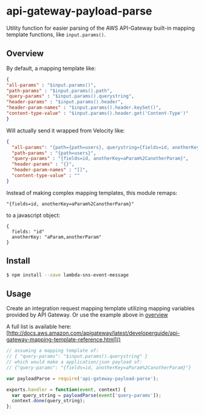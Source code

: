 # api-gateway-payload-parse
Utility function for easier parsing of the AWS API-Gateway built-in mapping template functions, like `input.params()`.

## Overview

By default, a mapping template like:

```json
{
"all-params" : "$input.params()",
"path-params" : "$input.params().path",
"query-params" : "$input.params().querystring",
"header-params" : "$input.params().header",
"header-param-names" : "$input.params().header.keySet()",
"content-type-value" : "$input.params().header.get('Content-Type')"
}
```

Will actually send it wrapped from Velocity like:

```json
{
  "all-params": "{path={path=users}, querystring={fields=id, anotherKey=aParam%2CanotherParam}, header={}}",
  "path-params" : "{path=users}",
  "query-params" : "{fields=id, anotherKey=aParam%2CanotherParam}",
  "header-params" : "{}",
  "header-param-names" : "[]",
  "content-type-value" : ""
}
```

Instead of making complex mapping templates, this module remaps:

    "{fields=id, anotherKey=aParam%2CanotherParam}"

to a javascript object:

    {
      fields: "id"
      anotherKey: "aParam,anotherParam"
    }


## Install
```sh
$ npm install --save lambda-sns-event-message
```

## Usage
Create an integration request mapping template utilizing mapping variables provided by API Gateway. Or use the example above in [overview](#overview)

A full list is available here: [http://docs.aws.amazon.com/apigateway/latest/developerguide/api-gateway-mapping-template-reference.html]()

```js
// assuming a mapping template of:
// { "query-params": "$input.params().querystring" }
// which would make a application/json payload of:
// {"query-params": "{fields=id, anotherKey=aParam%2CanotherParam}"}

var payloadParse = require('api-gateway-payload-parse');

exports.handler = function(event, context) {
  var query_string = payloadParse(event['query-params']);
  context.done(query_string);
};
```
